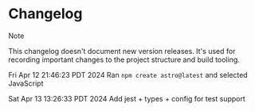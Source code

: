 # Changelog

> [!NOTE]
> 
> This changelog doesn't document new version releases. It's used for recording
> important changes to the project structure and build tooling.


Fri Apr 12 21:46:23 PDT 2024
Ran `npm create astro@latest` and selected JavaScript

Sat Apr 13 13:26:33 PDT 2024
Add jest + types + config for test support
